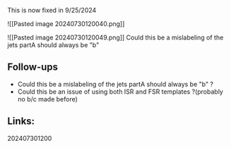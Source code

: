 This is now fixed in 9/25/2024

![[Pasted image 20240730120040.png]]


![[Pasted image 20240730120049.png]]
Could this be a mislabeling of the jets partA should always be "b" 

## Follow-ups
- Could this be a mislabeling of the jets partA should always be "b" ?
- Could this be an issue of using both ISR and FSR templates ?(probably no b/c made before)

## Links: 



202407301200
